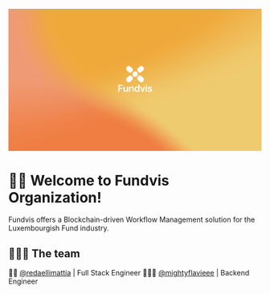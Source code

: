 <p align="center">
  <img src="header.png" width="600" />
</p>

# 👋🏼 Welcome to Fundvis Organization!
Fundvis offers a Blockchain-driven Workflow Management solution for the Luxembourgish Fund industry.

## 👨🏻‍💻 The team
🧙🏽 [@redaellimattia](https://www.github.com/redaellimattia) | Full Stack Engineer
🧑🏼‍🚀 [@mightyflavieee](https://github.com/mightyflavieee) | Backend Engineer
